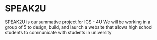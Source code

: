 # SPEAK2U
SPEAK2U is our summative project for ICS - 4U
We will be working in a group of 5 to design, build, and launch a website that allows high school students to communicate with students in university
